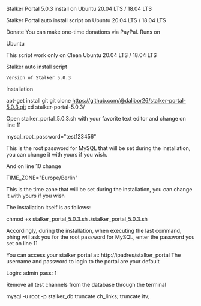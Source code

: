 Stalker Portal 5.0.3 install on Ubuntu 20.04 LTS / 18.04 LTS

Stalker Portal auto install script on Ubuntu 20.04 LTS / 18.04 LTS

Donate You can make one-time donations via PayPal.
Runs on

Ubuntu

This script work only on Clean Ubuntu 20.04 LTS / 18.04 LTS

Stalker auto install script

    Version of Stalker 5.0.3

Installation

apt-get install git
git clone https://github.com/@dalibor26/stalker-portal-5.0.3.git
cd stalker-portal-5.0.3/

Open stalker_portal_5.0.3.sh with your favorite text editor and change on line 11

mysql_root_password="test123456"

This is the root password for MySQL that will be set during the installation, you can change it with yours if you wish.

And on line 10 change

TIME_ZONE="Europe/Berlin"

This is the time zone that will be set during the installation, you can change it with yours if you wish

The installation itself is as follows:

chmod +x stalker_portal_5.0.3.sh
./stalker_portal_5.0.3.sh

Accordingly, during the installation, when executing the last command, phing will ask you for the root password for MySQL, enter the password you set on line 11

You can access your stalker portal at: http://ipadres/stalker_portal The username and password to login to the portal are your default

Login: admin
pass: 1

Remove all test channels from the database through the terminal

mysql -u root -p stalker_db
truncate ch_links;
truncate itv;
